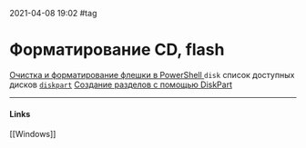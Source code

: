 2021-04-08 19:02
#tag
# Форматирование CD, flash
[Очистка и форматирование флешки в PowerShell
](https://windows-school.ru/blog/formatirovanie_fleshki/2019-10-02-442)
`disk` 		список доступных дисков
[`diskpart`](https://dondub.com/2021/08/rabota-s-utilitoy-diskpart-v-windows/)	[Создание разделов с помощью DiskPart](https://pai-bx.com/wiki/more/1989-create-partitions-with-diskpart/)
_____________
#### Links
[[Windows]]		